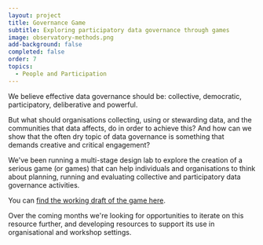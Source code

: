 ```yaml
---
layout: project
title: Governance Game
subtitle: Exploring participatory data governance through games
image: observatory-methods.png
add-background: false
completed: false
order: 7
topics:
  - People and Participation
---
```


We believe effective data governance should be: collective, democratic, participatory, deliberative and powerful. 

But what should organisations collecting, using or stewarding data, and the communities that data affects, do in order to achieve this? And how can we show that the often dry topic of data governance is something that demands creative and critical engagement? 

We've been running a multi-stage design lab to explore the creation of a serious game (or games) that can help individuals and organisations to think about planning, running and evaluating collective and participatory data governance activities. 

You can [find the working draft of the game here](/game).

Over the coming months we're looking for opportunities to iterate on this resource further, and developing resources to support its use in organisational and workshop settings. 